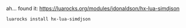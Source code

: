 ah... found it: https://luarocks.org/modules/jdonaldson/hx-lua-simdjson

```bash
luarocks install hx-lua-simdjson
```